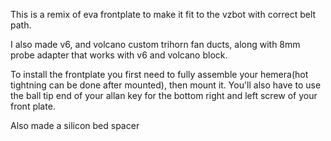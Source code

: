 This is a remix of eva frontplate to make it fit to the vzbot with correct belt path.

I also made v6, and volcano custom trihorn fan ducts, along with 8mm probe adapter that works with v6 and volcano block.

To install the frontplate you first need to fully assemble your hemera(hot tightning can be done after mounted), then mount it. You'll also have to use the ball tip end of your allan key for the bottom right and left screw of your front plate.

Also made a silicon bed spacer
